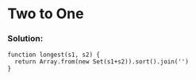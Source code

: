 # Two to One

### Solution:

```
function longest(s1, s2) {
  return Array.from(new Set(s1+s2)).sort().join('')
}

```